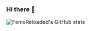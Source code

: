### Hi there 👋

<!--
**FenixReloaded/FenixReloaded** is a ✨ _special_ ✨ repository because its `README.md` (this file) appears on your GitHub profile.

Here are some ideas to get you started:

- 🔭 I’m currently working on ...
- 🌱 I’m currently learning ...
- 👯 I’m looking to collaborate on ...
- 🤔 I’m looking for help with ...
- 💬 Ask me about ...
- 📫 How to reach me: ...
- 😄 Pronouns: ...
- ⚡ Fun fact: ...
-->




![FenixReloaded's GitHub stats](https://github-readme-stats.vercel.app/api?username=FenixReloaded&show_icons=true,&theme=dark,&show=reviews,discussions_started,discussions_answered,prs_merged,prs_merged_percentage)


